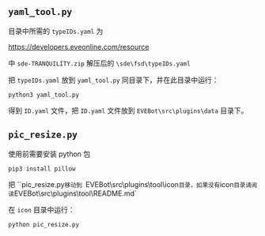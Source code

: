 ## `yaml_tool.py`

目录中所需的 `typeIDs.yaml` 为

<https://developers.eveonline.com/resource>

中 `sde-TRANQUILITY.zip` 解压后的 `\sde\fsd\typeIDs.yaml`

把 `typeIDs.yaml` 放到 `yaml_tool.py` 同目录下，并在此目录中运行：

```shell
python3 yaml_tool.py
```

得到 `ID.yaml` 文件，把 `ID.yaml` 文件放到 `EVEBot\src\plugins\data` 目录下。

## `pic_resize.py`

使用前需要安装 python 包

```shell
pip3 install pillow
```

把 ``pic_resize.py` 移动到  `EVEBot\src\plugins\tool\icon` 目录，如果没有 `icon` 目录请阅读 `EVEBot\src\plugins\tool\README.md`

在 `icon` 目录中运行：

```shell
python pic_resize.py
```

